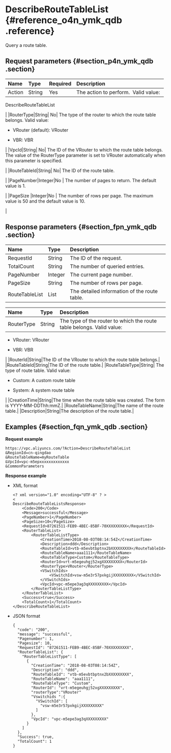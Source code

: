 # DescribeRouteTableList {#reference_o4n_ymk_qdb .reference}

Query a route table.

## Request parameters {#section_p4n_ymk_qdb .section}

|Name|Type|Required|Description|
|:---|:---|:-------|:----------|
|Action|String |Yes | The action to perform.  Valid value: 

 DescribeRouteTableList

 |
|RouterType|String| No| The type of the router to which the route table belongs. Valid value:

 -   VRouter \(default\): VRouter

-   VBR: VBR


 |
|VpcId|String| No| The ID of the VRouter to which the route table belongs. The value of the RouterType parameter is set to VRouter automatically when this parameter is specified.

 |
|RouteTableId|String| No| The ID of the route table.

 |
|PageNumber|Integer|No | The number of pages to return. The default value is 1.

 |
|PageSize |Integer|No | The number of rows per page. The maximum value is 50 and the default value is 10.

 |

## Response parameters {#section_fpn_ymk_qdb .section}

|Name|Type|Description|
|:---|:---|:----------|
|RequestId|String|The ID of the request.|
|TotalCount|String|The number of queried entries.|
|PageNumber|Integer|The current page number.|
|PageSize|String|The number of rows per page. |
|RouteTableList|List|The detailed information of the route table.|

|Name|Type|Description|
|:---|:---|:----------|
|RouterType|String| The type of the router to which the route table belongs. Valid value:

 -   VRouter: VRouter

-   VBR: VBR


 |
|RouterId|String|The ID of the VRouter to which the route table belongs.|
|RouteTableId|String|The ID of the route table.|
|RouteTableType|String| The type of route table. Valid value:

 -   Custom: A custom route table

-   System: A system route table


 |
|CreationTime|String|The time when the route table was created. The form is YYYY-MM-DDThh:mmZ.|
|RouteTableName|String|The name of the route table.|
|Description|String|The description of the route table.|

## Examples {#section_fqn_ymk_qdb .section}

**Request example**

```
https://vpc.aliyuncs.com/?Action=DescribeRouteTableList
&RegionId=cn-qingdao
&RouteTableName=myRouteTable
&VpcId=vpc-m5epxxxxxxxxxxxxx
&CommonParameters
```

**Response example**

-   XML format

    ```
    <? xml version="1.0" encoding="UTF-8" ? >
    <
    DescribeRouteTableListsResponse>
    	<Code>200</Code>
    	<Message>successful</Message>
    	<PageNumber>1</PageNumber>
    	<PageSize>10</PageSize>
    	<RequestId>87261511-FEB9-4BEC-85BF-70XXXXXXXXX</RequestId>
    	<RouterTableList>
    		<RouterTableListType>
    			<CreationTime>2018-08-03T08:14:54Z</CreationTime>
    			<Description>ddd</Description>
    			<RouteTableId>vtb-m5evbtbptnx2bXXXXXXXXX</RouteTableId>
    			<RouteTableName>aaa1111</RouteTableName>
    			<RouteTableType>Custom</RouteTableType>
    			<RouterId>vrt-m5egeuhgj52xgXXXXXXXXX</RouterId>
    			<RouterType>VRouter</RouterType>
    			<VSwitchIds>
    				<VSwitchId>vsw-m5e3r57pxkgijXXXXXXXXX</VSwitchId>
    			</VSwitchIds>
    			<VpcId>vpc-m5epe3ag3qXXXXXXXXX</VpcId>
    		</RouterTableListType>
    	</RouterTableList>
    	<Success>true</Success>
    	<TotalCount>1</TotalCount> 
    </DescribeRouteTableList>
    ```

-   JSON format

    ```
    {
      "code": "200",
      "message": "successful",
      "Pagenumber": 1,
      "Pagesize": 10,
      "RequestId": "87261511-FEB9-4BEC-85BF-70XXXXXXXXX",
      "RouterTableList": {
        "RouterTableListType": [
          {
            "CreationTime": "2018-08-03T08:14:54Z",
            "Description": "ddd",
            "RouteTableId": "vtb-m5evbtbptnx2bXXXXXXXXX",
            "RouteTableName": "aaa1111",
            "RouteTableType": "Custom",
            "RouterId": "vrt-m5egeuhgj52xgXXXXXXXXX",
            "routerType":"VRouter"
            "Vswitchids ":{
              "VSwitchId": [
                "vsw-m5e3r57pxkgijXXXXXXXXX"
              ]
            },
            "VpcId": "vpc-m5epe3ag3qXXXXXXXXX"
          }
        ]
      },
      "Success": true,
      "TotalCount": 1
    }
    ```


